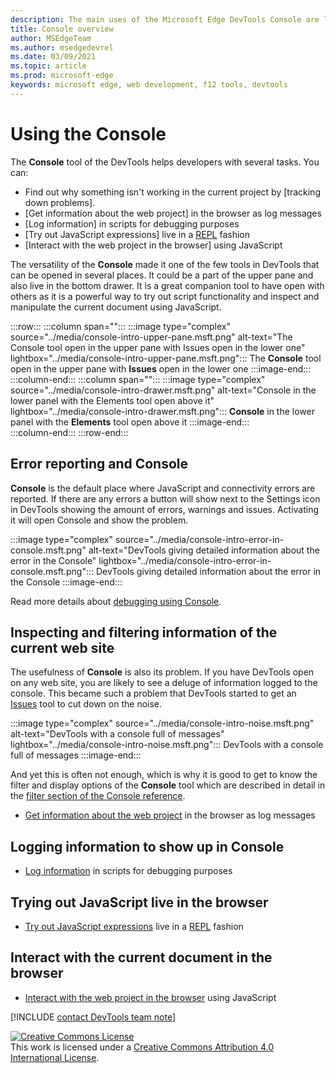 ```yaml
---
description: The main uses of the Microsoft Edge DevTools Console are logging messages and running JavaScript.
title: Console overview
author: MSEdgeTeam
ms.author: msedgedevrel
ms.date: 03/09/2021
ms.topic: article
ms.prod: microsoft-edge
keywords: microsoft edge, web development, f12 tools, devtools
---
```


# Using the Console

The **Console** tool of the DevTools helps developers with several tasks. You can: 

* Find out why something isn't working in the current project by [tracking down problems].
* [Get information about the web project] in the browser as log messages
* [Log information] in scripts for debugging purposes
* [Try out JavaScript expressions] live in a [REPL][WikiREPLoop] fashion 
* [Interact with the web project in the browser] using JavaScript

The versatility of the **Console** made it one of the few tools in DevTools that can be opened in several places. It could be a part of the upper pane and also live in the bottom drawer. It is a great companion tool to have open with others as it is a powerful way to try out script functionality and inspect and manipulate the current document using JavaScript.

:::row:::
   :::column span="":::
      :::image type="complex" source="../media/console-intro-upper-pane.msft.png" alt-text="The Console tool open in the upper pane with Issues open in the lower one" lightbox="../media/console-intro-upper-pane.msft.png":::
         The **Console** tool open in the upper pane with **Issues** open in the lower one 
      :::image-end:::  
   :::column-end:::
   :::column span="":::
      :::image type="complex" source="../media/console-intro-drawer.msft.png" alt-text="Console in the lower panel with the Elements tool open above it" lightbox="../media/console-intro-drawer.msft.png":::
         **Console** in the lower panel with the **Elements** tool open above it 
      :::image-end:::  
   :::column-end:::
:::row-end:::

## Error reporting and Console

**Console** is the default place where JavaScript and connectivity errors are reported. If there are any errors a button will show next to the Settings icon in DevTools showing the amount of errors, warnings and issues. Activating it will open Console and show the problem.

:::image type="complex" source="../media/console-intro-error-in-console.msft.png" alt-text="DevTools giving detailed information about the error in the Console" lightbox="../media/console-intro-error-in-console.msft.png":::
   DevTools giving detailed information about the error in the Console 
:::image-end:::  

Read more details about [debugging using Console][DevtoolsConsoleDebugJS].

## Inspecting and filtering information of the current web site

The usefulness of **Console** is also its problem. If you have DevTools open on any web site, you are likely to see a deluge of information logged to the console. This became such a problem that DevTools started to get an [Issues][DevToolsIssues] tool to cut down on the noise.

:::image type="complex" source="../media/console-intro-noise.msft.png" alt-text="DevTools with a console full of messages" lightbox="../media/console-intro-noise.msft.png":::
   DevTools with a console full of messages 
:::image-end:::  

And yet this is often not enough, which is why it is good to get to know the filter and display options of the **Console** tool which are described in detail in the [filter section of the Console reference][DevtoolsConsoleFilter].

* [Get information about the web project][DevtoolsConsoleInformation] in the browser as log messages

## Logging information to show up in Console

* [Log information][DevtoolsConsoleLog] in scripts for debugging purposes

## Trying out JavaScript live in the browser

* [Try out JavaScript expressions][DevtoolsConsoleJS] live in a [REPL][WikiREPLoop] fashion 

## Interact with the current document in the browser

* [Interact with the web project in the browser][DevtoolsConsoleDOM] using JavaScript

[!INCLUDE [contact DevTools team note](../includes/contact-devtools-team-note.md)]  

<!-- links -->  

[DevtoolsConsoleDebugJS]: ./console-debug-js.md
[DevtoolsConsoleLog]: ./console-log.md
[DevtoolsConsoleInformation]: ./console-filtering.md
[DevtoolsConsoleJS]: ./console-javascript.md
[DevtoolsConsoleDOM]: ./console-dom-interaction.md

[WikiStackTrace]: https://en.wikipedia.org/wiki/Stack_trace "Stack trace - Wikipedia"  
[DevtoolsConsoleFilter]: ../microsoft-edge/devtools-guide-chromium/console/reference#filter-messages
[DevToolsIssues]: ../issues
[DevToolsConsoleAPI]: ./api.md "Console API Reference | Microsoft Docs"  
[DevtoolsConsoleLoggingMessages]: ./log.md "Get Started With Logging Messages In The Console | Microsoft Docs"  
[DevtoolsConsoleRunningJavascript]: ./javascript.md "Get Started With Running JavaScript In The Console | Microsoft Docs"  
[DevtoolsConsoleUtilitiesDebug]: ./utilities.md#debug "debug - Console Utilities API Reference | Microsoft Docs"  

[MDNMap]: https://developer.mozilla.org/docs/Web/JavaScript/Reference/Global_Objects/Array/map "Array.prototype.map() | MDN"  
[MDNWindow]: https://developer.mozilla.org/docs/Web/API/Window "Window | MDN"  

[WikiREPLoop]: https://en.wikipedia.org/wiki/Read%E2%80%93eval%E2%80%93print_loop "Read–eval–print loop - Wikipedia"  

[![Creative Commons License][CCby4Image]][CCA4IL]  
This work is licensed under a [Creative Commons Attribution 4.0 International License][CCA4IL].  

[CCA4IL]: https://creativecommons.org/licenses/by/4.0  
[CCby4Image]: https://i.creativecommons.org/l/by/4.0/88x31.png  
